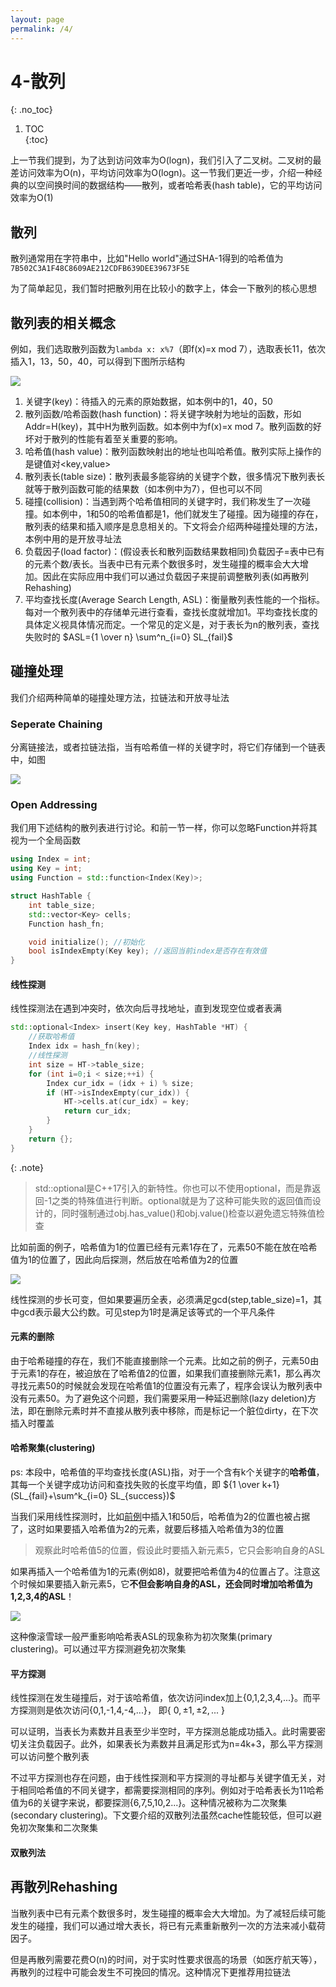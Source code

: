 ```yaml
---
layout: page
permalink: /4/
---
```


# 4-散列
{: .no_toc}
1. TOC  
{:toc}

上一节我们提到，为了达到访问效率为O(logn)，我们引入了二叉树。二叉树的最差访问效率为O(n)，平均访问效率为O(logn)。这一节我们更近一步，介绍一种经典的以空间换时间的数据结构——散列，或者哈希表(hash table)，它的平均访问效率为O(1)

## 散列

散列通常用在字符串中，比如"Hello world"通过SHA-1得到的哈希值为`7B502C3A1F48C8609AE212CDFB639DEE39673F5E`

为了简单起见，我们暂时把散列用在比较小的数字上，体会一下散列的核心思想

## 散列表的相关概念

例如，我们选取散列函数为`lambda x: x%7`（即f(x)=x mod 7），选取表长11，依次插入1，13，50，40，可以得到下图所示结构

![](img/hash.dot.jpg)

1. 关键字(key)：待插入的元素的原始数据，如本例中的1，40，50
2. 散列函数/哈希函数(hash function)：将关键字映射为地址的函数，形如Addr=H(key)，其中H为散列函数。如本例中为f(x)=x mod 7。散列函数的好坏对于散列的性能有着至关重要的影响。
3. 哈希值(hash value)：散列函数映射出的地址也叫哈希值。散列实际上操作的是键值对<key,value>
4. 散列表长(table size)：散列表最多能容纳的关键字个数，很多情况下散列表长就等于散列函数可能的结果数（如本例中为7），但也可以不同
5. 碰撞(collision)：当遇到两个哈希值相同的关键字时，我们称发生了一次碰撞。如本例中，1和50的哈希值都是1，他们就发生了碰撞。因为碰撞的存在，散列表的结果和插入顺序是息息相关的。下文将会介绍两种碰撞处理的方法，本例中用的是开放寻址法
6. 负载因子(load factor)：(假设表长和散列函数结果数相同)负载因子=表中已有的元素个数/表长。当表中已有元素个数很多时，发生碰撞的概率会大大增加。因此在实际应用中我们可以通过负载因子来提前调整散列表(如再散列Rehashing)
7. 平均查找长度(Average Search Length, ASL)：衡量散列表性能的一个指标。每对一个散列表中的存储单元进行查看，查找长度就增加1。平均查找长度的具体定义视具体情况而定。一个常见的定义是，对于表长为n的散列表，查找失败时的 $ASL={1 \over n} \sum^n_{i=0} SL_{fail}$

## 碰撞处理

我们介绍两种简单的碰撞处理方法，拉链法和开放寻址法

### Seperate Chaining

分离链接法，或者拉链法指，当有哈希值一样的关键字时，将它们存储到一个链表中，如图

![](img/seperate-chain.dot.jpg)

### Open Addressing

我们用下述结构的散列表进行讨论。和前一节一样，你可以忽略Function并将其视为一个全局函数

```cpp
using Index = int;
using Key = int;
using Function = std::function<Index(Key)>;

struct HashTable {
    int table_size;
    std::vector<Key> cells;
    Function hash_fn;

    void initialize(); //初始化
    bool isIndexEmpty(Key key); //返回当前index是否存在有效值
}
```

#### 线性探测

线性探测法在遇到冲突时，依次向后寻找地址，直到发现空位或者表满

```cpp
std::optional<Index> insert(Key key, HashTable *HT) {
    //获取哈希值
    Index idx = hash_fn(key);
    //线性探测
    int size = HT->table_size;
    for (int i=0;i < size;++i) {
        Index cur_idx = (idx + i) % size;
        if (HT->isIndexEmpty(cur_idx)) {
            HT->cells.at(cur_idx) = key;
            return cur_idx;
        }
    }
    return {};
}
```

{: .note}
> std::optional是C++17引入的新特性。你也可以不使用optional，而是靠返回-1之类的特殊值进行判断。optional就是为了这种可能失败的返回值而设计的，同时强制通过obj.has_value()和obj.value()检查以避免遗忘特殊值检查

比如前面的例子，哈希值为1的位置已经有元素1存在了，元素50不能在放在哈希值为1的位置了，因此向后探测，然后放在哈希值为2的位置

![](img/zoom.dot.jpg)

线性探测的步长可变，但如果要遍历全表，必须满足gcd(step,table_size)=1，其中gcd表示最大公约数。可见step为1时是满足该等式的一个平凡条件


#### 元素的删除

由于哈希碰撞的存在，我们不能直接删除一个元素。比如之前的例子，元素50由于元素1的存在，被迫放在了哈希值2的位置，如果我们直接删除元素1，那么再次寻找元素50的时候就会发现在哈希值1的位置没有元素了，程序会误认为散列表中没有元素50。为了避免这个问题，我们需要采用一种延迟删除(lazy deletion)方法，即在删除元素时并不直接从散列表中移除，而是标记一个脏位dirty，在下次插入时覆盖

#### 哈希聚集(clustering)

ps: 本段中，哈希值的平均查找长度(ASL)指，对于一个含有k个关键字的**哈希值**，其每一个关键字成功访问和查找失败的长度平均值，即 ${1 \over k+1} (SL_{fail}+\sum^k_{i=0} SL_{success})$

当我们采用线性探测时，比如[前例](#散列表的相关概念)中插入1和50后，哈希值为2的位置也被占据了，这时如果要插入哈希值为2的元素，就要后移插入哈希值为3的位置

> 观察此时哈希值5的位置，假设此时要插入新元素5，它只会影响自身的ASL

如果再插入一个哈希值为1的元素(例如8)，就要把哈希值为4的位置占了。注意这个时候如果要插入新元素5，它**不但会影响自身的ASL，还会同时增加哈希值为1,2,3,4的ASL**！

![](img/cluster.dot.jpg)

这种像滚雪球一般严重影响哈希表ASL的现象称为初次聚集(primary clustering)。可以通过平方探测避免初次聚集

#### 平方探测

线性探测在发生碰撞后，对于该哈希值，依次访问index加上{0,1,2,3,4,...}。而平方探测则是依次访问{0,1,-1,4,-4,...}， 即{ $0,\pm 1,\pm 2,...$ }

可以证明，当表长为素数并且表至少半空时，平方探测总能成功插入。此时需要密切关注负载因子。此外，如果表长为素数并且满足形式为n=4k+3，那么平方探测可以访问整个散列表

不过平方探测也存在问题，由于线性探测和平方探测的寻址都与关键字值无关，对于相同哈希值的不同关键字，都需要探测相同的序列。例如对于哈希表长为11哈希值为6的关键字来说，都要探测{6,7,5,10,2...}。这种情况被称为二次聚集(secondary clustering)。下文要介绍的双散列法虽然cache性能较低，但可以避免初次聚集和二次聚集

#### 双散列法

## 再散列Rehashing

当散列表中已有元素个数很多时，发生碰撞的概率会大大增加。为了减轻后续可能发生的碰撞，我们可以通过增大表长，将已有元素重新散列一次的方法来减小载荷因子。

但是再散列需要花费O(n)的时间，对于实时性要求很高的场景（如医疗航天等），再散列的过程中可能会发生不可挽回的情况。这种情况下更推荐用拉链法